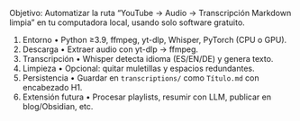 Objetivo: Automatizar la ruta “YouTube → Audio → Transcripción Markdown limpia” en tu computadora local, usando solo software gratuito.

1. Entorno
   • Python ≥3.9, ffmpeg, yt-dlp, Whisper, PyTorch (CPU o GPU).  
2. Descarga
   • Extraer audio con yt-dlp → ffmpeg.  
3. Transcripción
   • Whisper detecta idioma (ES/EN/DE) y genera texto.  
4. Limpieza
   • Opcional: quitar muletillas y espacios redundantes.  
5. Persistencia
   • Guardar en `transcriptions/` como `Título.md` con encabezado H1.  
6. Extensión futura
   • Procesar playlists, resumir con LLM, publicar en blog/Obsidian, etc.

